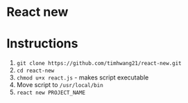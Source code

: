 React new
======

# Instructions

1. `git clone https://github.com/timhwang21/react-new.git`
2. `cd react-new`
3. `chmod u+x react.js` - makes script executable 
4. Move script to `/usr/local/bin`
5. `react new PROJECT_NAME`
